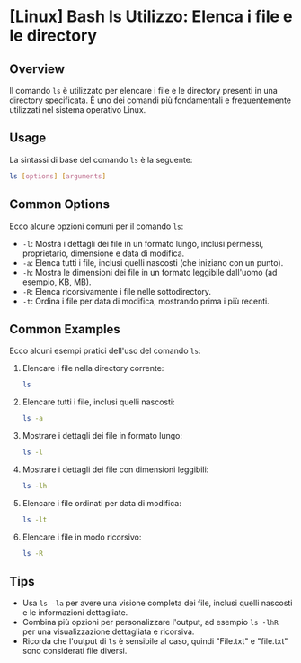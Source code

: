 # [Linux] Bash ls Utilizzo: Elenca i file e le directory

## Overview
Il comando `ls` è utilizzato per elencare i file e le directory presenti in una directory specificata. È uno dei comandi più fondamentali e frequentemente utilizzati nel sistema operativo Linux.

## Usage
La sintassi di base del comando `ls` è la seguente:

```bash
ls [options] [arguments]
```

## Common Options
Ecco alcune opzioni comuni per il comando `ls`:

- `-l`: Mostra i dettagli dei file in un formato lungo, inclusi permessi, proprietario, dimensione e data di modifica.
- `-a`: Elenca tutti i file, inclusi quelli nascosti (che iniziano con un punto).
- `-h`: Mostra le dimensioni dei file in un formato leggibile dall'uomo (ad esempio, KB, MB).
- `-R`: Elenca ricorsivamente i file nelle sottodirectory.
- `-t`: Ordina i file per data di modifica, mostrando prima i più recenti.

## Common Examples
Ecco alcuni esempi pratici dell'uso del comando `ls`:

1. Elencare i file nella directory corrente:
   ```bash
   ls
   ```

2. Elencare tutti i file, inclusi quelli nascosti:
   ```bash
   ls -a
   ```

3. Mostrare i dettagli dei file in formato lungo:
   ```bash
   ls -l
   ```

4. Mostrare i dettagli dei file con dimensioni leggibili:
   ```bash
   ls -lh
   ```

5. Elencare i file ordinati per data di modifica:
   ```bash
   ls -lt
   ```

6. Elencare i file in modo ricorsivo:
   ```bash
   ls -R
   ```

## Tips
- Usa `ls -la` per avere una visione completa dei file, inclusi quelli nascosti e le informazioni dettagliate.
- Combina più opzioni per personalizzare l'output, ad esempio `ls -lhR` per una visualizzazione dettagliata e ricorsiva.
- Ricorda che l'output di `ls` è sensibile al caso, quindi "File.txt" e "file.txt" sono considerati file diversi.